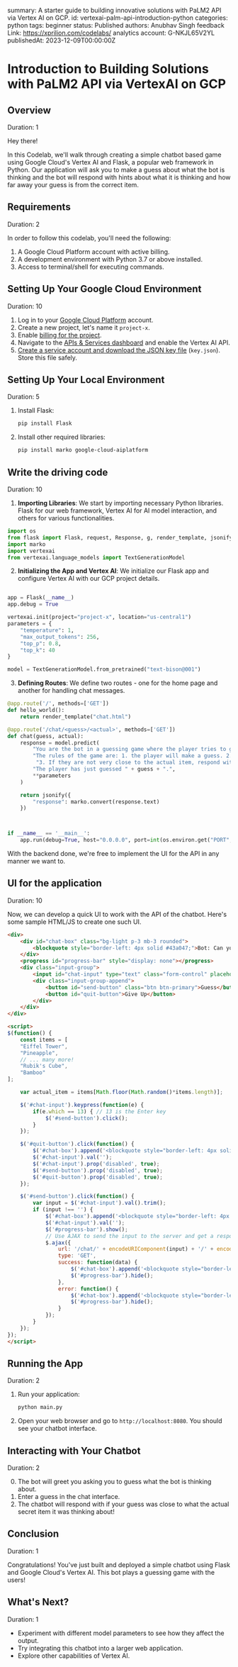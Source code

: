 summary: A starter guide to building innovative solutions with PaLM2 API via Vertex AI on GCP.
id: vertexai-palm-api-introduction-python
categories: python
tags: beginner
status: Published 
authors: Anubhav Singh
feedback Link: https://xprilion.com/codelabs/
analytics account: G-NKJL65V2YL
publishedAt: 2023-12-09T00:00:00Z


# Introduction to Building Solutions with PaLM2 API via VertexAI on GCP
<!-- ------------------------ -->
## Overview 
Duration: 1

Hey there!

In this Codelab, we'll walk through creating a simple chatbot based game using Google Cloud's Vertex AI and Flask, a popular web framework in Python. Our application will ask you to make a guess about what the bot is thinking and the bot will respond with hints about what it is thinking and how far away your guess is from the correct item.


<!-- ------------------------ -->
## Requirements
Duration: 2

In order to follow this codelab, you'll need the following:

1. A Google Cloud Platform account with active billing.
2. A development environment with Python 3.7 or above installed.
3. Access to terminal/shell for executing commands.


<!-- ------------------------ -->
## Setting Up Your Google Cloud Environment
Duration: 10

1. Log in to your [Google Cloud Platform](https://console.cloud.google.com/) account.
2. Create a new project, let's name it `project-x`.
3. Enable [billing for the project](https://cloud.google.com/billing/docs/how-to/modify-project).
4. Navigate to the [APIs & Services dashboard](https://console.cloud.google.com/apis/dashboard) and enable the Vertex AI API.
5. [Create a service account and download the JSON key file](https://cloud.google.com/iam/docs/keys-create-delete) (`key.json`). Store this file safely.


<!-- ------------------------ -->
## Setting Up Your Local Environment
Duration: 5

1. Install Flask:
   ```bash
   pip install Flask
   ```
2. Install other required libraries:
   ```bash
   pip install marko google-cloud-aiplatform
   ```


<!-- ------------------------ -->
## Write the driving code
Duration: 10

1. **Importing Libraries**: We start by importing necessary Python libraries. Flask for our web framework, Vertex AI for AI model interaction, and others for various functionalities.

```python
import os
from flask import Flask, request, Response, g, render_template, jsonify
import marko
import vertexai
from vertexai.language_models import TextGenerationModel
```

2. **Initializing the App and Vertex AI**: We initialize our Flask app and configure Vertex AI with our GCP project details.

```python

app = Flask(__name__)
app.debug = True

vertexai.init(project="project-x", location="us-central1")
parameters = {
    "temperature": 1,
    "max_output_tokens": 256,
    "top_p": 0.8,
    "top_k": 40
}

model = TextGenerationModel.from_pretrained("text-bison@001")
```

3. **Defining Routes**: We define two routes - one for the home page and another for handling chat messages.

```python
@app.route('/', methods=['GET'])
def hello_world():
    return render_template("chat.html")

@app.route('/chat/<guess>/<actual>', methods=['GET'])
def chat(guess, actual):
    response = model.predict(
        "You are the bot in a guessing game where the player tries to guess a secret item you are thinking about. " +
        "The rules of the game are: 1. the player will make a guess. 2. if the guess is correct or very close to the correct answer, you will say, 'Congratulations, you've got it right!' " +
         "3. If they are not very close to the actual item, respond with a humorous remark about their guess. Then without mentioning the actual item, " + actual + ", provide a subtle hint to guide the player closer to the secret item." +
        "The player has just guessed " + guess + ".",
        **parameters
    )

    return jsonify({
        "response": marko.convert(response.text)
    })



if __name__ == '__main__':
    app.run(debug=True, host="0.0.0.0", port=int(os.environ.get("PORT", 8080)))
```
With the backend done, we're free to implement the UI for the API in any manner we want to.

## UI for the application
Duration: 10

Now, we can develop a quick UI to work with the API of the chatbot. Here's some sample HTML/JS to create one such UI.

```html
<div>
    <div id="chat-box" class="bg-light p-3 mb-3 rounded">
        <blockquote style="border-left: 4px solid #43a047;">Bot: Can you guess what am I thinking?</blockquote>
    </div>
    <progress id="progress-bar" style="display: none"></progress>
    <div class="input-group">
        <input id="chat-input" type="text" class="form-control" placeholder="Type your message...">
        <div class="input-group-append">
            <button id="send-button" class="btn btn-primary">Guess</button>
            <button id="quit-button">Give Up</button>
        </div>
    </div>
</div>

<script>
$(function() {
    const items = [
    "Eiffel Tower",
    "Pineapple",
    // ... many more!
    "Rubik's Cube",
    "Bamboo"
];

    var actual_item = items[Math.floor(Math.random()*items.length)];

    $('#chat-input').keypress(function(e) {
        if(e.which == 13) { // 13 is the Enter key
            $('#send-button').click();
        }
    });

    $('#quit-button').click(function() {
        $('#chat-box').append('<blockquote style="border-left: 4px solid red;">Bot: The answer was ' + actual_item + '</blockquote>');
        $('#chat-input').val('');
        $('#chat-input').prop('disabled', true);
        $('#send-button').prop('disabled', true);
        $('#quit-button').prop('disabled', true);
    });

    $('#send-button').click(function() {
        var input = $('#chat-input').val().trim();
        if (input !== '') {
            $('#chat-box').append('<blockquote style="border-left: 4px solid dodgerblue;">User: ' + input + '</blockquote>');
            $('#chat-input').val('');
            $('#progress-bar').show();
            // Use AJAX to send the input to the server and get a response
            $.ajax({
                url: '/chat/' + encodeURIComponent(input) + '/' + encodeURIComponent(actual_item),
                type: 'GET',
                success: function(data) {
                    $('#chat-box').append('<blockquote style="border-left: 4px solid #43a047;">Bot: ' + data.response + '</blockquote>');
                    $('#progress-bar').hide();
                },
                error: function() {
                    $('#chat-box').append('<blockquote style="border-left: 4px solid red;">Bot: Sorry, I am not able to respond at the moment.</blockquote>');
                    $('#progress-bar').hide();
                }
            });
        }
    });
});
</script>
```

<!-- ------------------------ -->
## Running the App
Duration: 2

1. Run your application:
   ```bash
   python main.py
   ```
2. Open your web browser and go to `http://localhost:8080`. You should see your chatbot interface.


<!-- ------------------------ -->
## Interacting with Your Chatbot
Duration: 2

0. The bot will greet you asking you to guess what the bot is thinking about.
1. Enter a guess in the chat interface.
2. The chatbot will respond with if your guess was close to what the actual secret item it was thinking about!


<!-- ------------------------ -->
## Conclusion
Duration: 1

Congratulations! You've just built and deployed a simple chatbot using Flask and Google Cloud's Vertex AI. This bot plays a guessing game with the users!


<!-- ------------------------ -->
## What's Next?
Duration: 1

- Experiment with different model parameters to see how they affect the output.
- Try integrating this chatbot into a larger web application.
- Explore other capabilities of Vertex AI.

